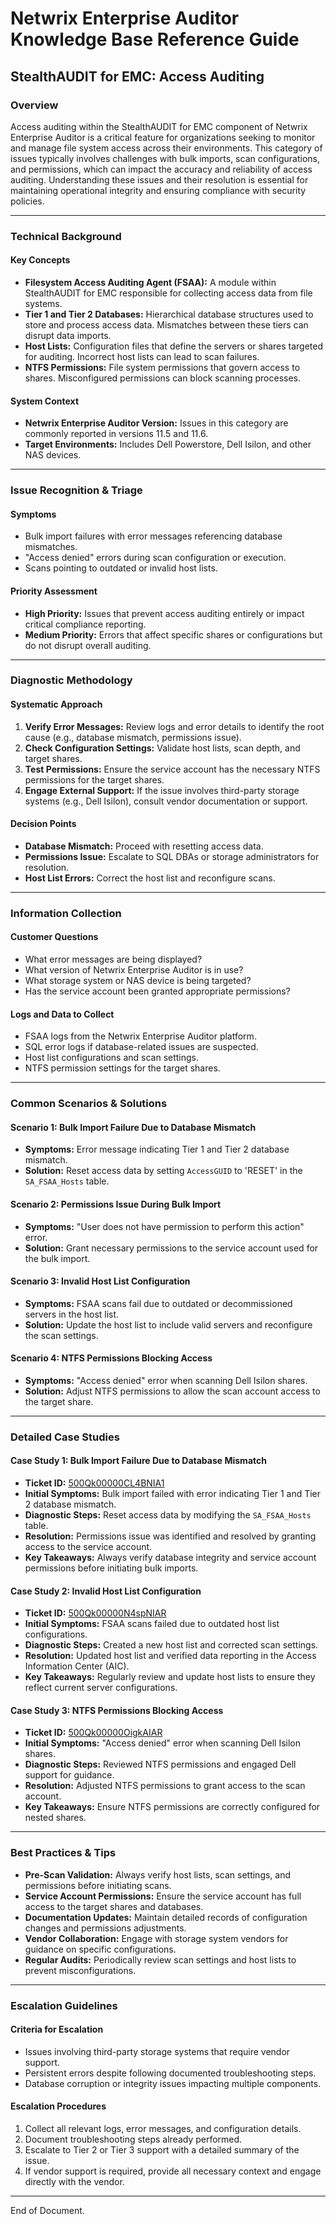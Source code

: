 # Netwrix Enterprise Auditor Knowledge Base Reference Guide  
## StealthAUDIT for EMC: Access Auditing  

### **Overview**  
Access auditing within the StealthAUDIT for EMC component of Netwrix Enterprise Auditor is a critical feature for organizations seeking to monitor and manage file system access across their environments. This category of issues typically involves challenges with bulk imports, scan configurations, and permissions, which can impact the accuracy and reliability of access auditing. Understanding these issues and their resolution is essential for maintaining operational integrity and ensuring compliance with security policies.

---

### **Technical Background**  
#### **Key Concepts**  
- **Filesystem Access Auditing Agent (FSAA):** A module within StealthAUDIT for EMC responsible for collecting access data from file systems.  
- **Tier 1 and Tier 2 Databases:** Hierarchical database structures used to store and process access data. Mismatches between these tiers can disrupt data imports.  
- **Host Lists:** Configuration files that define the servers or shares targeted for auditing. Incorrect host lists can lead to scan failures.  
- **NTFS Permissions:** File system permissions that govern access to shares. Misconfigured permissions can block scanning processes.  

#### **System Context**  
- **Netwrix Enterprise Auditor Version:** Issues in this category are commonly reported in versions 11.5 and 11.6.  
- **Target Environments:** Includes Dell Powerstore, Dell Isilon, and other NAS devices.  

---

### **Issue Recognition & Triage**  
#### **Symptoms**  
- Bulk import failures with error messages referencing database mismatches.  
- "Access denied" errors during scan configuration or execution.  
- Scans pointing to outdated or invalid host lists.  

#### **Priority Assessment**  
- **High Priority:** Issues that prevent access auditing entirely or impact critical compliance reporting.  
- **Medium Priority:** Errors that affect specific shares or configurations but do not disrupt overall auditing.  

---

### **Diagnostic Methodology**  
#### **Systematic Approach**  
1. **Verify Error Messages:** Review logs and error details to identify the root cause (e.g., database mismatch, permissions issue).  
2. **Check Configuration Settings:** Validate host lists, scan depth, and target shares.  
3. **Test Permissions:** Ensure the service account has the necessary NTFS permissions for the target shares.  
4. **Engage External Support:** If the issue involves third-party storage systems (e.g., Dell Isilon), consult vendor documentation or support.  

#### **Decision Points**  
- **Database Mismatch:** Proceed with resetting access data.  
- **Permissions Issue:** Escalate to SQL DBAs or storage administrators for resolution.  
- **Host List Errors:** Correct the host list and reconfigure scans.  

---

### **Information Collection**  
#### **Customer Questions**  
- What error messages are being displayed?  
- What version of Netwrix Enterprise Auditor is in use?  
- What storage system or NAS device is being targeted?  
- Has the service account been granted appropriate permissions?  

#### **Logs and Data to Collect**  
- FSAA logs from the Netwrix Enterprise Auditor platform.  
- SQL error logs if database-related issues are suspected.  
- Host list configurations and scan settings.  
- NTFS permission settings for the target shares.  

---

### **Common Scenarios & Solutions**  
#### **Scenario 1: Bulk Import Failure Due to Database Mismatch**  
- **Symptoms:** Error message indicating Tier 1 and Tier 2 database mismatch.  
- **Solution:** Reset access data by setting `AccessGUID` to 'RESET' in the `SA_FSAA_Hosts` table.  

#### **Scenario 2: Permissions Issue During Bulk Import**  
- **Symptoms:** "User does not have permission to perform this action" error.  
- **Solution:** Grant necessary permissions to the service account used for the bulk import.  

#### **Scenario 3: Invalid Host List Configuration**  
- **Symptoms:** FSAA scans fail due to outdated or decommissioned servers in the host list.  
- **Solution:** Update the host list to include valid servers and reconfigure the scan settings.  

#### **Scenario 4: NTFS Permissions Blocking Access**  
- **Symptoms:** "Access denied" error when scanning Dell Isilon shares.  
- **Solution:** Adjust NTFS permissions to allow the scan account access to the target share.  

---

### **Detailed Case Studies**  
#### **Case Study 1: Bulk Import Failure Due to Database Mismatch**  
- **Ticket ID:** [500Qk00000CL4BNIA1](https://nwxcorp.lightning.force.com/lightning/r/Case/500Qk00000CL4BNIA1/view)  
- **Initial Symptoms:** Bulk import failed with error indicating Tier 1 and Tier 2 database mismatch.  
- **Diagnostic Steps:** Reset access data by modifying the `SA_FSAA_Hosts` table.  
- **Resolution:** Permissions issue was identified and resolved by granting access to the service account.  
- **Key Takeaways:** Always verify database integrity and service account permissions before initiating bulk imports.  

#### **Case Study 2: Invalid Host List Configuration**  
- **Ticket ID:** [500Qk00000N4spNIAR](https://nwxcorp.lightning.force.com/lightning/r/Case/500Qk00000N4spNIAR/view)  
- **Initial Symptoms:** FSAA scans failed due to outdated host list configurations.  
- **Diagnostic Steps:** Created a new host list and corrected scan settings.  
- **Resolution:** Updated host list and verified data reporting in the Access Information Center (AIC).  
- **Key Takeaways:** Regularly review and update host lists to ensure they reflect current server configurations.  

#### **Case Study 3: NTFS Permissions Blocking Access**  
- **Ticket ID:** [500Qk00000OigkAIAR](https://nwxcorp.lightning.force.com/lightning/r/Case/500Qk00000OigkAIAR/view)  
- **Initial Symptoms:** "Access denied" error when scanning Dell Isilon shares.  
- **Diagnostic Steps:** Reviewed NTFS permissions and engaged Dell support for guidance.  
- **Resolution:** Adjusted NTFS permissions to grant access to the scan account.  
- **Key Takeaways:** Ensure NTFS permissions are correctly configured for nested shares.  

---

### **Best Practices & Tips**  
- **Pre-Scan Validation:** Always verify host lists, scan settings, and permissions before initiating scans.  
- **Service Account Permissions:** Ensure the service account has full access to the target shares and databases.  
- **Documentation Updates:** Maintain detailed records of configuration changes and permissions adjustments.  
- **Vendor Collaboration:** Engage with storage system vendors for guidance on specific configurations.  
- **Regular Audits:** Periodically review scan settings and host lists to prevent misconfigurations.  

---

### **Escalation Guidelines**  
#### **Criteria for Escalation**  
- Issues involving third-party storage systems that require vendor support.  
- Persistent errors despite following documented troubleshooting steps.  
- Database corruption or integrity issues impacting multiple components.  

#### **Escalation Procedures**  
1. Collect all relevant logs, error messages, and configuration details.  
2. Document troubleshooting steps already performed.  
3. Escalate to Tier 2 or Tier 3 support with a detailed summary of the issue.  
4. If vendor support is required, provide all necessary context and engage directly with the vendor.  

---  
End of Document.  